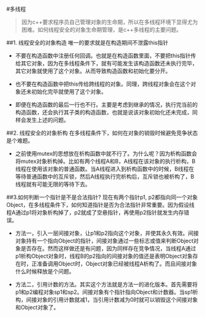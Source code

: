 #多线程
>因为c++要求程序员自己管理对象的生命期，所以在多线程环境下显得尤为困难。如何线程安全的对象生命期管理，是c++多线程的主要问题。

##1. 线程安全的对象构造
唯一的要求就是在构造期间不泄露this指针
    
* 不要在构造函数中注册任何回调。也就是在构造函数里面，不要把this指针传给其它对象，因为在多线程条件下，就有可能发生该构造函数还未执行完毕，其它对象就使用了这个对象。从而导致构造函数和初始化要分开。

* 也不要在构造函数中把this传给跨线程的对象。同理，跨线程对象会在这个对象还未初始化完毕就使用了这个对象。

* 即便在构造函数的最后一行也不行。主要是考虑到继承的情况，执行完当前的构造函数，还会执行其子类的构造函数，也就是说该对象初始化还未完成，同样会发生上述的问题。

##2. 线程安全的对象析构
在多线程条件下，如何在对象的销毁时候避免竞争状态是个难题。
* 之前使用mutex的思想放在析构函数中就不行了。为什么呢？因为析构函数会将mutex对象析构掉。比如有两个线程A和B，A线程在该对象的执行析构，B线程在使用该对象的普通函数。当A线程进入到析构函数中的时候，B线程在等待普通函数中的互斥锁，然后A线程执行完析构后，互斥锁也被析构了，B线程就有可能无限的等待下去。

##3.如何判断一个指针是不是合法指针?
现在有两个指针p1, p2都指向同一个对象Object，在多线程条件下，如何知道指针是否为合法指针非常重要。因为假设线程A通过p1将对象析构掉了，p2就成了空悬指针，再使用p2指针就发生内存错误。
* 方法一，引入一层间接对象，让p1和p2指向这个对象，并使其永久有效。间接对象持有一个指向Object的指针，间接对象通过一些标志或值来判断Object对象是否存在。然而这样做还是有问题，因为同样存在竞争情况，当线程A通过p1析构Object对象时，线程B的p2指向的间接对象的值还是表明Object对象存在时，正准备调用Object时，Object对象已经被线程A析构了。而且间接对象什么时候释放是个问题。

* 方法二，引用计数的方法。其实这个方法就是方法一的进化版本。首先需要将p1和p2编程对象sp1和sp2。间接对象有个指针指向Object和计数器。当sp1析构，间接对象的引用计数就减1，当引用计数减为0时就可以销毁这个间接对象和Object对象了。



 